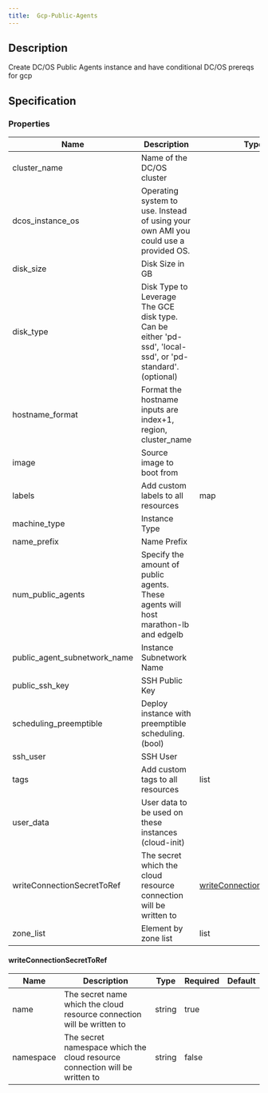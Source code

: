 ```yaml
---
title:  Gcp-Public-Agents
---
```


## Description

Create DC/OS Public Agents instance and have conditional DC/OS prereqs for gcp

## Specification


### Properties

 Name | Description | Type | Required | Default 
 ------------ | ------------- | ------------- | ------------- | ------------- 
 cluster_name | Name of the DC/OS cluster |  | true |  
 dcos_instance_os | Operating system to use. Instead of using your own AMI you could use a provided OS. |  | false |  
 disk_size | Disk Size in GB |  | true |  
 disk_type | Disk Type to Leverage The GCE disk type. Can be either 'pd-ssd', 'local-ssd', or 'pd-standard'. (optional) |  | true |  
 hostname_format | Format the hostname inputs are index+1, region, cluster_name |  | false |  
 image | Source image to boot from |  | true |  
 labels | Add custom labels to all resources | map | false |  
 machine_type | Instance Type |  | true |  
 name_prefix | Name Prefix |  | false |  
 num_public_agents | Specify the amount of public agents. These agents will host marathon-lb and edgelb |  | true |  
 public_agent_subnetwork_name | Instance Subnetwork Name |  | true |  
 public_ssh_key | SSH Public Key |  | true |  
 scheduling_preemptible | Deploy instance with preemptible scheduling. (bool) |  | false |  
 ssh_user | SSH User |  | true |  
 tags | Add custom tags to all resources | list | false |  
 user_data | User data to be used on these instances (cloud-init) |  | false |  
 writeConnectionSecretToRef | The secret which the cloud resource connection will be written to | [writeConnectionSecretToRef](#writeConnectionSecretToRef) | false |  
 zone_list | Element by zone list | list | false |  


#### writeConnectionSecretToRef

 Name | Description | Type | Required | Default 
 ------------ | ------------- | ------------- | ------------- | ------------- 
 name | The secret name which the cloud resource connection will be written to | string | true |  
 namespace | The secret namespace which the cloud resource connection will be written to | string | false |  
